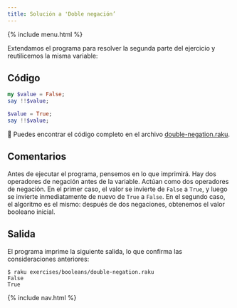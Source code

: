 ```yaml
---
title: Solución a 'Doble negación’
---
```


{% include menu.html %}

Extendamos el programa para resolver la segunda parte del ejercicio y reutilicemos la misma variable:

## Código

```raku
my $value = False;
say !!$value;

$value = True;
say !!$value;
```

🦋 Puedes encontrar el código completo en el archivo [double-negation.raku](https://github.com/ash/raku-course/blob/master/exercises/booleans/double-negation.raku).

## Comentarios

Antes de ejecutar el programa, pensemos en lo que imprimirá. Hay dos operadores de negación antes de la variable. Actúan como dos operadores de negación. En el primer caso, el valor se invierte de `False` a `True`, y luego se invierte inmediatamente de nuevo de `True` a `False`. En el segundo caso, el algoritmo es el mismo: después de dos negaciones, obtenemos el valor booleano inicial.

## Salida

El programa imprime la siguiente salida, lo que confirma las consideraciones anteriores:

```console
$ raku exercises/booleans/double-negation.raku
False
True
```

{% include nav.html %}